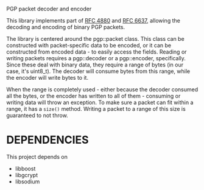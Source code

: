 PGP packet decoder and encoder

This library implements part of [RFC 4880](https://tools.ietf.org/html/rfc4880) and [RFC 6637](https://tools.ietf.org/html/rfc6637), allowing the decoding and encoding of binary PGP packets.

The library is centered around the pgp::packet class. This class can be constructed with packet-specific data to be encoded, or it can be constructed from encoded data - to easily access the fields. Reading or writing packets requires a pgp::decoder or a pgp::encoder, specifically. Since these deal with binary data, they require a range of bytes (in our case, it's uint8_t). The decoder will consume bytes from this range, while the encoder will write bytes to it.

When the range is completely used - either because the decoder consumed all the bytes, or the encoder has written to all of them - consuming or writing data will throw an exception. To make sure a packet can fit within a range, it has a `size()` method. Writing a packet to a range of this size is guaranteed to not throw.

DEPENDENCIES
============

This project depends on
- libboost
- libgcrypt
- libsodium
